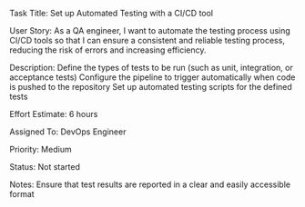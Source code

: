 Task Title: Set up Automated Testing with a CI/CD tool

User Story: As a QA engineer, I want to automate the testing process using CI/CD tools so that I can ensure a consistent and 
reliable testing process, reducing the risk of errors and increasing efficiency.

Description: Define the types of tests to be run (such as unit, integration, or acceptance tests)
Configure the pipeline to trigger automatically when code is pushed to the repository
Set up automated testing scripts for the defined tests

Effort Estimate: 6 hours

Assigned To: DevOps Engineer

Priority: Medium

Status: Not started

Notes: Ensure that test results are reported in a clear and easily accessible format